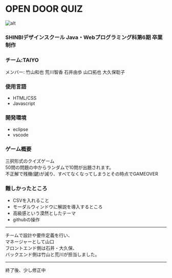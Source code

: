 # OPEN DOOR QUIZ
![alt](materials/top.png)<br>
### SHINBIデザインスクール Java・Webプログラミング科第6期 卒業制作
### チーム:TAIYO
メンバー: 竹山和也 荒川智香 石井由歩 山口拓也 大久保聡子
### 使用言語
- HTML/CSS
- Javascript
### 開発環境
- eclipse
- vscode
### ゲーム概要
三択形式のクイズゲーム<br>
50問の問題の中からランダムで10問が出題されます。<br>
不正解で残機(鍵)が減り、すべてなくなってしまうとその時点でGAMEOVER<br>
### 難しかったところ
- CSVを入れること
- モーダルウィンドウに解説を導入するところ
- 高級感という漠然としたテーマ
- githubの操作
-----
チームで設計や要件定義を行い、<br>
マネージャーとして山口<br>
フロントエンド側は石井・大久保、<br>
バックエンド側は竹山と荒川が担当しました。<br>

-----
終了後、少し修正中
